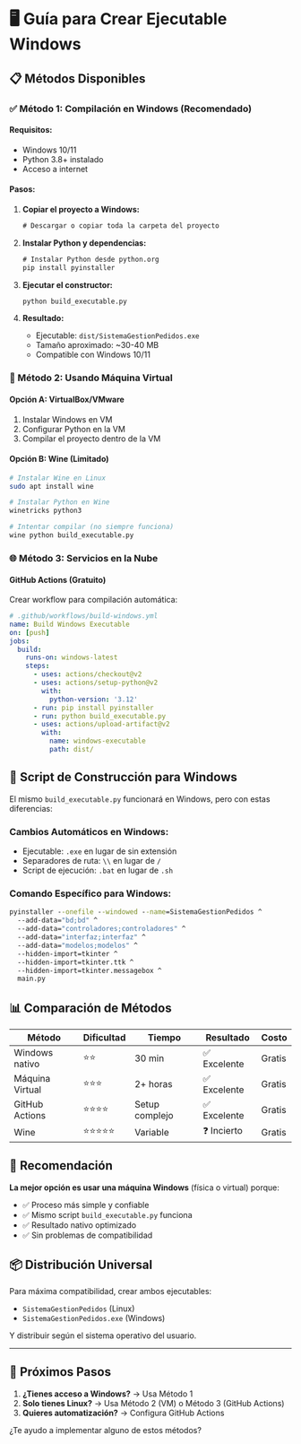 # 🖥️ Guía para Crear Ejecutable Windows

## 📋 Métodos Disponibles

### ✅ Método 1: Compilación en Windows (Recomendado)

#### Requisitos:
- Windows 10/11 
- Python 3.8+ instalado
- Acceso a internet

#### Pasos:

1. **Copiar el proyecto a Windows:**
   ```cmd
   # Descargar o copiar toda la carpeta del proyecto
   ```

2. **Instalar Python y dependencias:**
   ```cmd
   # Instalar Python desde python.org
   pip install pyinstaller
   ```

3. **Ejecutar el constructor:**
   ```cmd
   python build_executable.py
   ```

4. **Resultado:**
   - Ejecutable: `dist/SistemaGestionPedidos.exe`
   - Tamaño aproximado: ~30-40 MB
   - Compatible con Windows 10/11

### 🔄 Método 2: Usando Máquina Virtual

#### Opción A: VirtualBox/VMware
1. Instalar Windows en VM
2. Configurar Python en la VM
3. Compilar el proyecto dentro de la VM

#### Opción B: Wine (Limitado)
```bash
# Instalar Wine en Linux
sudo apt install wine

# Instalar Python en Wine
winetricks python3

# Intentar compilar (no siempre funciona)
wine python build_executable.py
```

### 🌐 Método 3: Servicios en la Nube

#### GitHub Actions (Gratuito)
Crear workflow para compilación automática:

```yaml
# .github/workflows/build-windows.yml
name: Build Windows Executable
on: [push]
jobs:
  build:
    runs-on: windows-latest
    steps:
      - uses: actions/checkout@v2
      - uses: actions/setup-python@v2
        with:
          python-version: '3.12'
      - run: pip install pyinstaller
      - run: python build_executable.py
      - uses: actions/upload-artifact@v2
        with:
          name: windows-executable
          path: dist/
```

## 🔧 Script de Construcción para Windows

El mismo `build_executable.py` funcionará en Windows, pero con estas diferencias:

### Cambios Automáticos en Windows:
- Ejecutable: `.exe` en lugar de sin extensión
- Separadores de ruta: `\\` en lugar de `/`
- Script de ejecución: `.bat` en lugar de `.sh`

### Comando Específico para Windows:
```cmd
pyinstaller --onefile --windowed --name=SistemaGestionPedidos ^
  --add-data="bd;bd" ^
  --add-data="controladores;controladores" ^
  --add-data="interfaz;interfaz" ^
  --add-data="modelos;modelos" ^
  --hidden-import=tkinter ^
  --hidden-import=tkinter.ttk ^
  --hidden-import=tkinter.messagebox ^
  main.py
```

## 📊 Comparación de Métodos

| Método | Dificultad | Tiempo | Resultado | Costo |
|--------|------------|--------|-----------|-------|
| Windows nativo | ⭐⭐ | 30 min | ✅ Excelente | Gratis |
| Máquina Virtual | ⭐⭐⭐ | 2+ horas | ✅ Excelente | Gratis |
| GitHub Actions | ⭐⭐⭐⭐ | Setup complejo | ✅ Excelente | Gratis |
| Wine | ⭐⭐⭐⭐⭐ | Variable | ❓ Incierto | Gratis |

## 🎯 Recomendación

**La mejor opción es usar una máquina Windows** (física o virtual) porque:
- ✅ Proceso más simple y confiable
- ✅ Mismo script `build_executable.py` funciona
- ✅ Resultado nativo optimizado
- ✅ Sin problemas de compatibilidad

## 📦 Distribución Universal

Para máxima compatibilidad, crear ambos ejecutables:
- `SistemaGestionPedidos` (Linux)
- `SistemaGestionPedidos.exe` (Windows)

Y distribuir según el sistema operativo del usuario.

---

## 🚀 Próximos Pasos

1. **¿Tienes acceso a Windows?** → Usa Método 1
2. **Solo tienes Linux?** → Usa Método 2 (VM) o Método 3 (GitHub Actions)
3. **Quieres automatización?** → Configura GitHub Actions

¿Te ayudo a implementar alguno de estos métodos?
